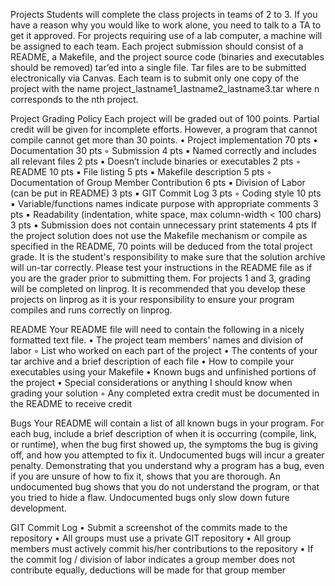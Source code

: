 Projects
Students will complete the class projects in teams of 2 to 3. If you have a reason why you would like to
work alone, you need to talk to a TA to get it approved. For projects requiring use of a lab computer, a
machine will be assigned to each team. Each project submission should consist of a README, a
Makefile, and the project source code (binaries and executables should be removed) tar’ed into a single
file. Tar files are to be submitted electronically via Canvas. Each team is to submit only one copy of the
project with the name
project<n>_lastname1_lastname2_lastname3.tar
where n corresponds to the nth project.

Project Grading Policy
Each project will be graded out of 100 points. Partial credit will be given for incomplete efforts.
However, a program that cannot compile cannot get more than 30 points.
• Project implementation 70 pts
• Documentation 30 pts
◦ Submission 4 pts
▪ Named correctly and includes all relevant files 2 pts
▪ Doesn’t include binaries or executables 2 pts
◦ README 10 pts
▪ File listing 5 pts
▪ Makefile description 5 pts
◦ Documentation of Group Member Contribution 6 pts
▪ Division of Labor (can be put in README) 3 pts
▪ GIT Commit Log 3 pts
◦ Coding style 10 pts
▪ Variable/functions names indicate purpose with appropriate comments 3 pts
▪ Readability (indentation, white space, max column-width < 100 chars) 3 pts
▪ Submission does not contain unnecessary print statements 4 pts
If the project solution does not use the Makefile mechanism or compile as specified in the README,
70 points will be deduced from the total project grade. It is the student's responsibility to make sure that
the solution archive will un-tar correctly. Please test your instructions in the README file as if you are
the grader prior to submitting them. For projects 1 and 3, grading will be completed on linprog. It is
recommended that you develop these projects on linprog as it is your responsibility to ensure your
program compiles and runs correctly on linprog.

README
Your README file will need to contain the following in a nicely formatted text file.
• The project team members' names and division of labor
◦ List who worked on each part of the project
• The contents of your tar archive and a brief description of each file
• How to compile your executables using your Makefile
• Known bugs and unfinished portions of the project
• Special considerations or anything I should know when grading your solution
◦ Any completed extra credit must be documented in the README to receive credit

Bugs
Your README will contain a list of all known bugs in your program. For each bug, include a brief
description of when it is occurring (compile, link, or runtime), when the bug first showed up, the
symptoms the bug is giving off, and how you attempted to fix it. Undocumented bugs will incur a
greater penalty.
Demonstrating that you understand why a program has a bug, even if you are unsure of how to fix it,
shows that you are thorough. An undocumented bug shows that you do not understand the program, or
that you tried to hide a flaw. Undocumented bugs only slow down future development.

GIT Commit Log
• Submit a screenshot of the commits made to the repository
• All groups must use a private GIT repository
• All group members must actively commit his/her contributions to the repository
• If the commit log / division of labor indicates a group member does not contribute equally,
deductions will be made for that group member

